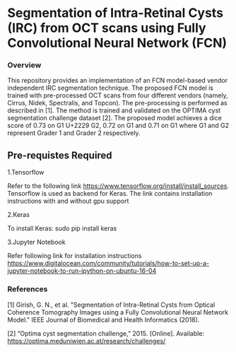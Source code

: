 # Segmentation of Intra-Retinal Cysts (IRC) from OCT scans using Fully Convolutional Neural Network (FCN)

### Overview 

This repository provides an implementation of an FCN model-based vendor independent IRC segmentation technique. The proposed FCN model is trained with pre-processed OCT scans from four different vendors (namely, Cirrus, Nidek, Spectralis, and Topcon). The pre-processing is performed as described in [1]. The method is trained and validated on the OPTIMA cyst segmentation challenge dataset [2]. The proposed model achieves a dice score of 0.73 on G1 U+2229 G2, 0.72 on G1 and 0.71 on G1 where G1 and G2 represent Grader 1 and Grader 2 respectively. 

## Pre-requistes Required

1.Tensorflow

Refer to the following link https://www.tensorflow.org/install/install_sources. Tensorflow is used as backend for Keras. The link contains installation instructions with and without gpu support

2.Keras

To install Keras: sudo pip install keras

3.Jupyter Notebook

Refer following link for installation instructions https://www.digitalocean.com/community/tutorials/how-to-set-up-a-jupyter-notebook-to-run-ipython-on-ubuntu-16-04


### References

[1] Girish, G. N., et al. "Segmentation of Intra-Retinal Cysts from Optical Coherence Tomography Images using a Fully Convolutional Neural Network Model." IEEE Journal of Biomedical and Health Informatics (2018).

[2] “Optima cyst segmentation challenge,” 2015. [Online]. Available: https://optima.meduniwien.ac.at/research/challenges/
